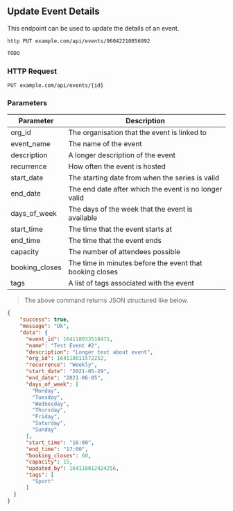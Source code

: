 ## Update Event Details
This endpoint can be used to update the details of an event.

```shell
http PUT example.com/api/events/96042210856992
```

```javascript
TODO
```

### HTTP Request

`PUT example.com/api/events/{id}`

### Parameters

Parameter | Description
--------- | -----------
org_id | The organisation that the event is linked to
event_name | The name of the event
description | A longer description of the event
recurrence | How often the event is hosted
start_date | The starting date from when the series is valid
end_date | The end date after which the event is no longer valid
days_of_week | The days of the week that the event is available
start_time | The time that the event starts at
end_time | The time that the event ends
capacity | The number of attendees possible
booking_closes | The time in minutes before the event that booking closes
tags | A list of tags associated with the event

> The above command returns JSON structured like below.

```json
{
    "success": true,
    "message": "Ok",
    "data": {       
      "event_id": 164118033510471,
      "name": "Test Event #2",
      "description": "Longer text about event",
      "org_id": 164118011572252,
      "recurrence": "Weekly",
      "start_date": "2021-05-29",
      "end_date": "2021-06-05",
      "days_of_week": [
        "Monday",
        "Tuesday",
        "Wednesday",
        "Thursday",
        "Friday",
        "Saturday",
        "Sunday"
      ],
      "start_time": "16:00",
      "end_time": "17:00",
      "booking_closes": 60,
      "capacity": 15,
      "updated_by": 164118012424256,
      "tags": [
        "Sport"
      ]
  }
}
```
